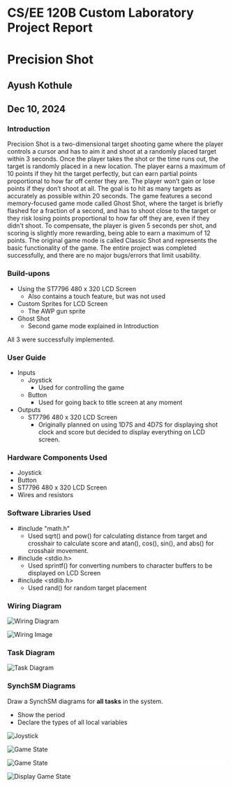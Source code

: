 # CS/EE 120B Custom Laboratory Project Report

# Precision Shot

## Ayush Kothule

## Dec 10, 2024

### **Introduction**

Precision Shot is a two-dimensional target shooting game where the player controls a cursor and has to aim it and shoot at a randomly placed target within 3 seconds. Once the player takes the shot or the time runs out, the target is randomly placed in a new location. The player earns a maximum of 10 points if they hit the target perfectly, but can earn partial points proportional to how far off center they are. The player won’t gain or lose points if they don’t shoot at all. The goal is to hit as many targets as accurately as possible within 20 seconds. The game features a second memory-focused game mode called Ghost Shot, where the target is briefly flashed for a fraction of a second, and has to shoot close to the target or they risk losing points proportional to how far off they are, even if they didn’t shoot. To compensate, the player is given 5 seconds per shot, and scoring is slightly more rewarding, being able to earn a maximum of 12 points. The original game mode is called Classic Shot and represents the basic functionality of the game. The entire project was completed successfully, and there are no major bugs/errors that limit usability.

### **Build-upons**

* Using the ST7796 480 x 320 LCD Screen  
  * Also contains a touch feature, but was not used  
* Custom Sprites for LCD Screen  
  * The AWP gun sprite  
* Ghost Shot  
  * Second game mode explained in Introduction

All 3 were successfully implemented.

### **User Guide**

* Inputs  
  * Joystick  
    * Used for controlling the game  
  * Button  
    * Used for going back to title screen at any moment  
* Outputs  
  * ST7796 480 x 320 LCD Screen  
    * Originally planned on using 1D7S and 4D7S for displaying shot clock and score but decided to display everything on LCD screen.

### **Hardware Components Used**

* Joystick  
* Button  
* ST7796 480 x 320 LCD Screen  
* Wires and resistors

### **Software Libraries Used**

* \#include "math.h"  
  * Used sqrt() and pow() for calculating distance from target and crosshair to calculate score and atan(), cos(), sin(), and abs() for crosshair movement.  
* \#include \<stdio.h\>  
  * Used sprintf() for converting numbers to character buffers to be displayed on LCD Screen  
* \#include \<stdlib.h\>  
  * Used rand() for random target placement

### **Wiring Diagram**

![Wiring Diagram](https://raw.githubusercontent.com/akothule/PrecisionShot/main/img/wiring_diagram.png)

![Wiring Image](https://raw.githubusercontent.com/akothule/PrecisionShot/main/img/wiring_image.png)

### **Task Diagram**

![Task Diagram](https://raw.githubusercontent.com/akothule/PrecisionShot/main/img/task_diagram.png)

### **SynchSM Diagrams**

Draw a SynchSM diagrams for **all tasks** in the system.

* Show the period  
* Declare the types of all local variables

![Joystick](https://raw.githubusercontent.com/akothule/PrecisionShot/main/img/joystick_synchSM.png)

![Game State](https://raw.githubusercontent.com/akothule/PrecisionShot/main/img/game_state_synchSM.png)

<div style="background-color: white;">
    <img src="https://raw.githubusercontent.com/akothule/PrecisionShot/main/img/game_state_synchSM.png" alt="Game State">
</div>

![Display Game State](https://raw.githubusercontent.com/akothule/PrecisionShot/main/img/display_game_state_synchSM.png)

